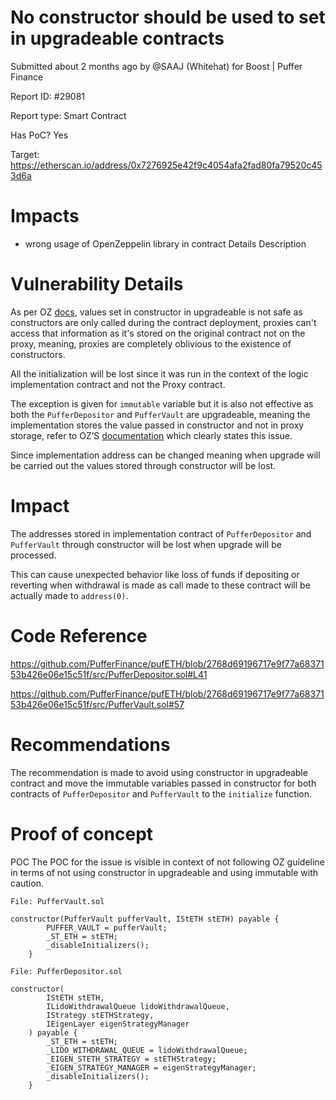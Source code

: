 # No constructor should be used to set in upgradeable contracts
Submitted about 2 months ago by @SAAJ (Whitehat) for Boost | Puffer Finance

Report ID: #29081

Report type: Smart Contract

Has PoC? Yes

Target: https://etherscan.io/address/0x7276925e42f9c4054afa2fad80fa79520c453d6a

# Impacts
- wrong usage of OpenZeppelin library in contract
Details
Description

# Vulnerability Details
As per OZ [docs](https://docs.openzeppelin.com/upgrades-plugins/1.x/proxies#the-constructor-caveat), values set in constructor in upgradeable is not safe as constructors are only called during the contract deployment, proxies can't access that information as it's stored on the original contract not on the proxy, meaning, proxies are completely oblivious to the existence of constructors.

All the initialization will be lost since it was run in the context of the logic implementation contract and not the Proxy contract.

The exception is given for  `immutable` variable but it is also not effective as both the `PufferDepositor` and `PufferVault` are upgradeable, meaning the implementation stores the value passed in constructor and not in proxy storage, refer to OZ’S [documentation](https://docs.openzeppelin.com/upgrades-plugins/1.x/faq#why-cant-i-use-immutable-variables) which clearly states this issue.

Since implementation address can be changed meaning when upgrade will be carried out the values stored through constructor will be lost.

# Impact
The addresses stored in implementation contract of `PufferDepositor` and `PufferVault` through constructor will be lost when upgrade will be processed.

This can cause unexpected behavior like loss of funds if depositing or reverting when withdrawal is made as call made to these contract will be actually made to `address(0)`.

# Code Reference
https://github.com/PufferFinance/pufETH/blob/2768d69196717e9f77a6837153b426e06e15c51f/src/PufferDepositor.sol#L41

https://github.com/PufferFinance/pufETH/blob/2768d69196717e9f77a6837153b426e06e15c51f/src/PufferVault.sol#57

# Recommendations
The recommendation is made to avoid using constructor in upgradeable contract and move the immutable variables passed in constructor for both contracts of `PufferDepositor` and `PufferVault` to the `initialize` function.

# Proof of concept
POC
The POC for the issue is visible in context of not following OZ guideline in terms of not using constructor in upgradeable and using immutable with caution.

```
File: PufferVault.sol

constructor(PufferVault pufferVault, IStETH stETH) payable {
        PUFFER_VAULT = pufferVault;
        _ST_ETH = stETH;
        _disableInitializers();
    }

File: PufferDepositor.sol 

constructor(
        IStETH stETH,
        ILidoWithdrawalQueue lidoWithdrawalQueue,
        IStrategy stETHStrategy,
        IEigenLayer eigenStrategyManager
    ) payable {
        _ST_ETH = stETH;
        _LIDO_WITHDRAWAL_QUEUE = lidoWithdrawalQueue;
        _EIGEN_STETH_STRATEGY = stETHStrategy;
        _EIGEN_STRATEGY_MANAGER = eigenStrategyManager;
        _disableInitializers();
    }
```
